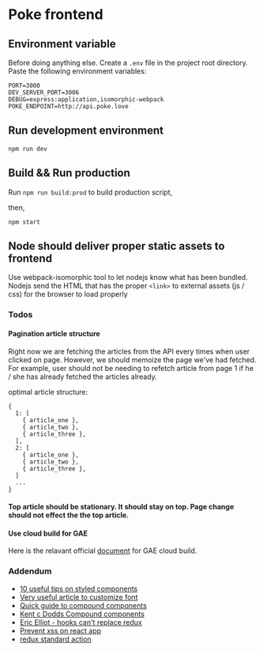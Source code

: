 # Poke frontend

## Environment variable

Before doing anything else. Create a `.env` file in the project root directory. Paste the following environment variables:

```
PORT=3000
DEV_SERVER_PORT=3006
DEBUG=express:application,isomorphic-webpack
POKE_ENDPOINT=http://api.poke.love

```

## Run development environment

`npm run dev`

## Build && Run production

Run `npm run build:prod` to build production script,

then,  

`npm start`

## Node should deliver proper static assets to frontend

Use webpack-isomorphic tool to let nodejs know what has been bundled. Nodejs send the HTML that has the proper `<link>` to external assets (js / css) for the browser to load properly


### Todos

#### Pagination article structure

Right now we are fetching the articles from the API every times when user clicked on page. However, we should memoize the page we've had fetched. For example, user should not be needing to refetch article from page 1 if he / she has already fetched the articles already.

optimal article structure:

```
{
  1: [
    { article_one },
    { article_two },
    { article_three },
  ],
  2: [
    { article_one },
    { article_two },
    { article_three },
  ]
  ...
}
```

#### Top article should be stationary. It should stay on top. Page change should not effect the the top article.

#### Use cloud build for GAE

Here is the relavant official [document](https://cloud.google.com/source-repositories/docs/quickstart-triggering-builds-with-source-repositories) for GAE cloud build.

### Addendum

 - [10 useful tips on styled components](https://medium.com/@pitipatdop/10-useful-tips-for-styled-components-b7710b021e6a)
 - [Very useful article to customize font](https://css-tricks.com/three-techniques-performant-custom-font-usage/)
 - [Quick guide to compound components](https://blog.logrocket.com/guide-to-react-compound-components-9c4b3eb482e9/)
 - [Kent c Dodds Compound components](https://kentcdodds.com/blog/compound-components-with-react-hooks/)
 - [Eric Elliot - hooks can't replace redux](https://medium.com/javascript-scene/do-react-hooks-replace-redux-210bab340672)
 - [Prevent xss on react app](https://medium.com/node-security/the-most-common-xss-vulnerability-in-react-js-applications-2bdffbcc1fa0)
 - [redux standard action](https://github.com/redux-utilities/redux-actions)